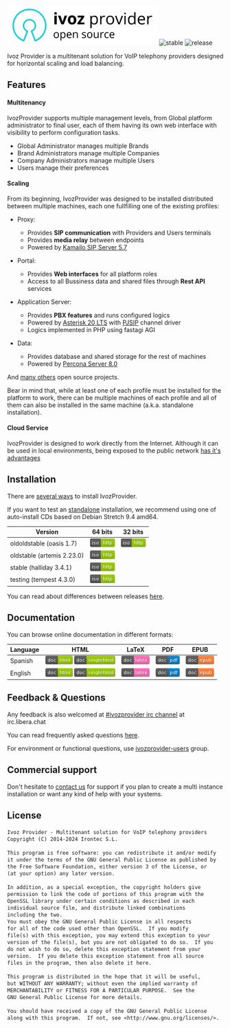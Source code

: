 <img src="doc/images/logoprovider.png" width="350"> ![stable](https://raster.shields.io/badge/stable-3.4-blue.png) ![release](https://raster.shields.io/badge/release-halliday-14b9bc.png)

Ivoz Provider is a multitenant solution for VoIP telephony providers designed for horizontal scaling and load balancing.

## Features
#### Multitenancy
IvozProvider supports multiple management levels, from Global platform administrator to final user, each of them having its own web interface with visibility to perform configuration tasks.

 * Global Administrator manages multiple Brands
 * Brand Administrators manage multiple Companies
 * Company Administrators manage multiple Users
 * Users manage their preferences

#### Scaling
From its beginning, IvozProvider was designed to be installed distributed between multiple machines, each one fullfilling one of the existing profiles:

 * Proxy:
   - Provides **SIP communication** with Providers and Users terminals
   - Provides **media relay** between endpoints
   - Powered by [Kamailo SIP Server 5.7](https://www.kamailio.org/w/)

 * Portal:
   - Provides **Web interfaces** for all platform roles
   - Access to all Bussiness data and shared files through **Rest API** services

 * Application Server:
   - Provides **PBX features** and runs configured logics
   - Powered by [Asterisk 20 LTS](http://www.asterisk.org/) with [PJSIP](http://www.pjsip.org/) channel driver
   - Logics implemented in PHP using fastagi AGI

 * Data:
   - Provides database and shared storage for the rest of machines
   - Powered by [Percona Server 8.0](https://www.percona.com/software/mysql-database/percona-server)

And [many others](https://irontec.github.io/ivozprovider/en/artemis/basics/intro/what_is_inside.html) open source projects.

Bear in mind that, while at least one of each profile must be installed for the platform to work, there can be multiple machines of each profile and all of them can also be installed in the same machine (a.k.a. standalone installation).

#### Cloud Service
IvozProvider is designed to work directly from the Internet. Although it can be used in local environments, being exposed to the public network [has it's advantages](https://irontec.github.io/ivozprovider/en/artemis/basics/intro/what_is_ivozprovider.html#exposed-to-the-public-network)

## Installation

There are [several ways](https://irontec.github.io/ivozprovider/en/artemis/basic_concepts/installation/index.html) to install IvozProvider.

If you want to test an [standalone](https://irontec.github.io/ivozprovider/en/artemis/basic_concepts/installation/install_types.html#standalone-install) installation, we recommend using one of auto-install CDs based on Debian Stretch 9.4 amd64.


| Version                    |                                                                 64 bits                                                                 | 32 bits |
|----------------------------|:---------------------------------------------------------------------------------------------------------------------------------------:|:-------:|
| oldoldstable (oasis 1.7)   |     [![iso http](doc/images/iso-http-green.png)](https://packages.irontec.com/isos/ivozprovider-1.7.1-oasis-amd64.iso)     | [![iso http](doc/images/iso-http-green.png)](https://packages.irontec.com/isos/ivozprovider-1.7.1-oasis-i386.iso)|
| oldstable (artemis 2.23.0) | [![iso http](doc/images/iso-http-green.png)](https://packages.irontec.com/isos/ivozprovider-2.23~2.23.0-artemis-amd64.iso) | |
| stable (halliday 3.4.1)    | [![iso http](doc/images/iso-http-green.png)](https://packages.irontec.com/isos/ivozprovider-3.4~3.4.1-halliday-amd64.iso)  | |
| testing (tempest 4.3.0)    |  [![iso http](doc/images/iso-http-green.png)](https://packages.irontec.com/isos/ivozprovider-4.3~4.3.0-tempest-amd64.iso)  | |


You can read about differences between releases [here](https://github.com/irontec/ivozprovider/blob/bleeding/FAQ.md#what-release-should-i-use).

## Documentation

You can browse online documentation in different formats:

| Language | HTML | LaTeX | PDF | EPUB |
|----------|:----:|:-----:|:---:|:----:|
| Spanish  | [![badge html](doc/images/doc-html-green.png)](https://irontec.github.io/ivozprovider/es/tempest) [![badge singlehtml](doc/images/doc-singlehtml-green.png)](https://irontec.github.io/ivozprovider/essingle/tempest) | [![badge latex](doc/images/doc-latex-ff69b4.png)](https://irontec.github.io/ivozprovider/eslatex/tempest/IvozProvider.tex) | [![badge pdf](doc/images/doc-pdf-blue.png)](https://irontec.github.io/ivozprovider/eslatex/tempest/IvozProvider.pdf) | [![badge epub](doc/images/doc-epub-orange.png)](https://irontec.github.io/ivozprovider/esepub/tempest/IvozProvider.epub) |
| English  | [![badge html](doc/images/doc-html-green.png)](https://irontec.github.io/ivozprovider/en/tempest) [![badge singlehtml](doc/images/doc-singlehtml-green.png)](https://irontec.github.io/ivozprovider/ensingle/tempest) | [![badge latex](doc/images/doc-latex-ff69b4.png)](https://irontec.github.io/ivozprovider/enlatex/tempest/IvozProvider.tex) | [![badge pdf](doc/images/doc-pdf-blue.png)](https://irontec.github.io/ivozprovider/enlatex/tempest/IvozProvider.pdf) | [![badge epub](doc/images/doc-epub-orange.png)](https://irontec.github.io/ivozprovider/enepub/tempest/IvozProvider.epub) |


## Feedback & Questions

Any feedback is also welcomed at [#ivozprovider irc channel](https://kiwiirc.com/nextclient/irc.libera.chat/#ivozprovider) at irc.libera.chat

You can read frequently asked questions [here](https://github.com/irontec/ivozprovider/blob/bleeding/FAQ.md).

For environment or functional questions, use [ivozprovider-users](https://groups.google.com/forum/#!forum/ivozprovider-users) group.

## Commercial support

Don't hesitate to [contact us](https://www.irontec.com/contacto) for support if you plan to create a multi instance installation or want any kind of help with your systems.

## License
    Ivoz Provider - Multitenant solution for VoIP telephony providers
    Copyright (C) 2014-2024 Irontec S.L.

    This program is free software: you can redistribute it and/or modify
    it under the terms of the GNU General Public License as published by
    the Free Software Foundation, either version 3 of the License, or
    (at your option) any later version.

    In addition, as a special exception, the copyright holders give
    permission to link the code of portions of this program with the
    OpenSSL library under certain conditions as described in each
    individual source file, and distribute linked combinations
    including the two.
    You must obey the GNU General Public License in all respects
    for all of the code used other than OpenSSL.  If you modify
    file(s) with this exception, you may extend this exception to your
    version of the file(s), but you are not obligated to do so.  If you
    do not wish to do so, delete this exception statement from your
    version.  If you delete this exception statement from all source
    files in the program, then also delete it here.

    This program is distributed in the hope that it will be useful,
    but WITHOUT ANY WARRANTY; without even the implied warranty of
    MERCHANTABILITY or FITNESS FOR A PARTICULAR PURPOSE.  See the
    GNU General Public License for more details.

    You should have received a copy of the GNU General Public License
    along with this program.  If not, see <http://www.gnu.org/licenses/>.

